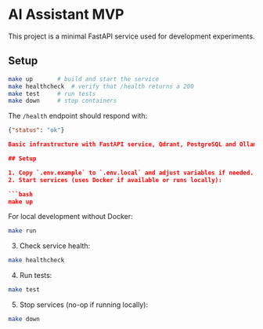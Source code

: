 # AI Assistant MVP

This project is a minimal FastAPI service used for development experiments.

## Setup

```bash
make up       # build and start the service
make healthcheck  # verify that /health returns a 200
make test     # run tests
make down     # stop containers
```

The `/health` endpoint should respond with:

```json
{"status": "ok"}

Basic infrastructure with FastAPI service, Qdrant, PostgreSQL and Ollama containers.

## Setup

1. Copy `.env.example` to `.env.local` and adjust variables if needed.
2. Start services (uses Docker if available or runs locally):

```bash
make up
```

For local development without Docker:

```bash
make run
```

3. Check service health:

```bash
make healthcheck
```

4. Run tests:

```bash
make test
```

5. Stop services (no-op if running locally):

```bash
make down
```
